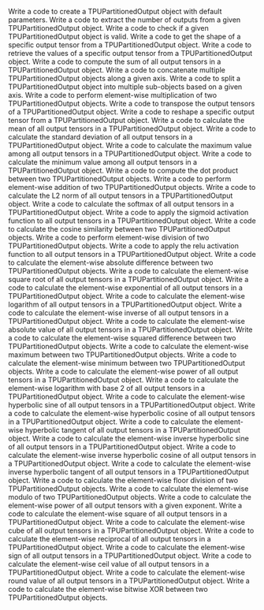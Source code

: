 Write a code to create a TPUPartitionedOutput object with default parameters.
Write a code to extract the number of outputs from a given TPUPartitionedOutput object.
Write a code to check if a given TPUPartitionedOutput object is valid.
Write a code to get the shape of a specific output tensor from a TPUPartitionedOutput object.
Write a code to retrieve the values of a specific output tensor from a TPUPartitionedOutput object.
Write a code to compute the sum of all output tensors in a TPUPartitionedOutput object.
Write a code to concatenate multiple TPUPartitionedOutput objects along a given axis.
Write a code to split a TPUPartitionedOutput object into multiple sub-objects based on a given axis.
Write a code to perform element-wise multiplication of two TPUPartitionedOutput objects.
Write a code to transpose the output tensors of a TPUPartitionedOutput object.
Write a code to reshape a specific output tensor from a TPUPartitionedOutput object.
Write a code to calculate the mean of all output tensors in a TPUPartitionedOutput object.
Write a code to calculate the standard deviation of all output tensors in a TPUPartitionedOutput object.
Write a code to calculate the maximum value among all output tensors in a TPUPartitionedOutput object.
Write a code to calculate the minimum value among all output tensors in a TPUPartitionedOutput object.
Write a code to compute the dot product between two TPUPartitionedOutput objects.
Write a code to perform element-wise addition of two TPUPartitionedOutput objects.
Write a code to calculate the L2 norm of all output tensors in a TPUPartitionedOutput object.
Write a code to calculate the softmax of all output tensors in a TPUPartitionedOutput object.
Write a code to apply the sigmoid activation function to all output tensors in a TPUPartitionedOutput object.
Write a code to calculate the cosine similarity between two TPUPartitionedOutput objects.
Write a code to perform element-wise division of two TPUPartitionedOutput objects.
Write a code to apply the relu activation function to all output tensors in a TPUPartitionedOutput object.
Write a code to calculate the element-wise absolute difference between two TPUPartitionedOutput objects.
Write a code to calculate the element-wise square root of all output tensors in a TPUPartitionedOutput object.
Write a code to calculate the element-wise exponential of all output tensors in a TPUPartitionedOutput object.
Write a code to calculate the element-wise logarithm of all output tensors in a TPUPartitionedOutput object.
Write a code to calculate the element-wise inverse of all output tensors in a TPUPartitionedOutput object.
Write a code to calculate the element-wise absolute value of all output tensors in a TPUPartitionedOutput object.
Write a code to calculate the element-wise squared difference between two TPUPartitionedOutput objects.
Write a code to calculate the element-wise maximum between two TPUPartitionedOutput objects.
Write a code to calculate the element-wise minimum between two TPUPartitionedOutput objects.
Write a code to calculate the element-wise power of all output tensors in a TPUPartitionedOutput object.
Write a code to calculate the element-wise logarithm with base 2 of all output tensors in a TPUPartitionedOutput object.
Write a code to calculate the element-wise hyperbolic sine of all output tensors in a TPUPartitionedOutput object.
Write a code to calculate the element-wise hyperbolic cosine of all output tensors in a TPUPartitionedOutput object.
Write a code to calculate the element-wise hyperbolic tangent of all output tensors in a TPUPartitionedOutput object.
Write a code to calculate the element-wise inverse hyperbolic sine of all output tensors in a TPUPartitionedOutput object.
Write a code to calculate the element-wise inverse hyperbolic cosine of all output tensors in a TPUPartitionedOutput object.
Write a code to calculate the element-wise inverse hyperbolic tangent of all output tensors in a TPUPartitionedOutput object.
Write a code to calculate the element-wise floor division of two TPUPartitionedOutput objects.
Write a code to calculate the element-wise modulo of two TPUPartitionedOutput objects.
Write a code to calculate the element-wise power of all output tensors with a given exponent.
Write a code to calculate the element-wise square of all output tensors in a TPUPartitionedOutput object.
Write a code to calculate the element-wise cube of all output tensors in a TPUPartitionedOutput object.
Write a code to calculate the element-wise reciprocal of all output tensors in a TPUPartitionedOutput object.
Write a code to calculate the element-wise sign of all output tensors in a TPUPartitionedOutput object.
Write a code to calculate the element-wise ceil value of all output tensors in a TPUPartitionedOutput object.
Write a code to calculate the element-wise round value of all output tensors in a TPUPartitionedOutput object.
Write a code to calculate the element-wise bitwise XOR between two TPUPartitionedOutput objects.